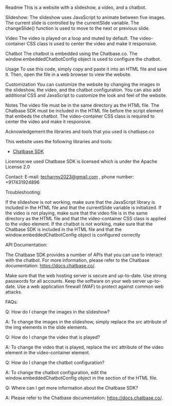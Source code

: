 Readme
This is a website with a slideshow, a video, and a chatbot.

Slideshow:
The slideshow uses JavaScript to animate between five  images. The current slide is controlled by the currentSlide variable. The changeSlide() function is used to move to the next or previous slide.

Video
The video is played on a loop and muted by default. The video-container CSS class is used to center the video and make it responsive.

Chatbot
The chatbot is embedded using the Chatbase.co. The window.embeddedChatbotConfig object is used to configure the chatbot.

Usage
To use this code, simply copy and paste it into an HTML file and save it. Then, open the file in a web browser to view the website.

Customization
You can customize the website by changing the images in the slideshow, the video, and the chatbot configuration. You can also add additional CSS and JavaScript to customize the look and feel of the website.

Notes
The video file must be in the same directory as the HTML file.
The Chatbase SDK must be included in the HTML file before the script element that embeds the chatbot.
The video-container CSS class is required to center the video and make it responsive.

Acknowledgement:the libraries and tools that you used is chatbase.co

 <footer>
  This website uses the following libraries and tools:
  <ul>
    <li><a href="https://www.chatbase.co/">Chatbase SDK</a></li>
    </ul>
    </footer>

Licennse:we used  Chatbase SDK is licensed which is under the Apache License 2.0

Contact: E-mail: techarmy2023@gmail.com , phone number: +917431924896

Troubleshooting:

If the slideshow is not working, make sure that the JavaScript library is included in the HTML file and that the currentSlide variable is initialized.
If the video is not playing, make sure that the video file is in the same directory as the HTML file and that the video-container CSS class is applied to the video element.
If the chatbot is not working, make sure that the Chatbase SDK is included in the HTML file and that the window.embeddedChatbotConfig object is configured correctly

API Documentation:

The Chatbase SDK provides a number of APIs that you can use to interact with the chatbot. For more information, please refer to the Chatbase documentation: https://docs.chatbase.co/.

Make sure that the web hosting server is secure and up-to-date.
Use strong passwords for all accounts.
Keep the software on your web server up-to-date.
Use a web application firewall (WAF) to protect against common web attacks.


FAQs:

Q: How do I change the images in the slideshow?

A: To change the images in the slideshow, simply replace the src attribute of the img elements in the slide elements.

Q: How do I change the video that is played?

A: To change the video that is played, replace the src attribute of the video element in the video-container element.

Q: How do I change the chatbot configuration?

A: To change the chatbot configuration, edit the window.embeddedChatbotConfig object in the <head> section of the HTML file.


Q: Where can I get more information about the Chatbase SDK?

A: Please refer to the Chatbase documentation: https://docs.chatbase.co/.
  

